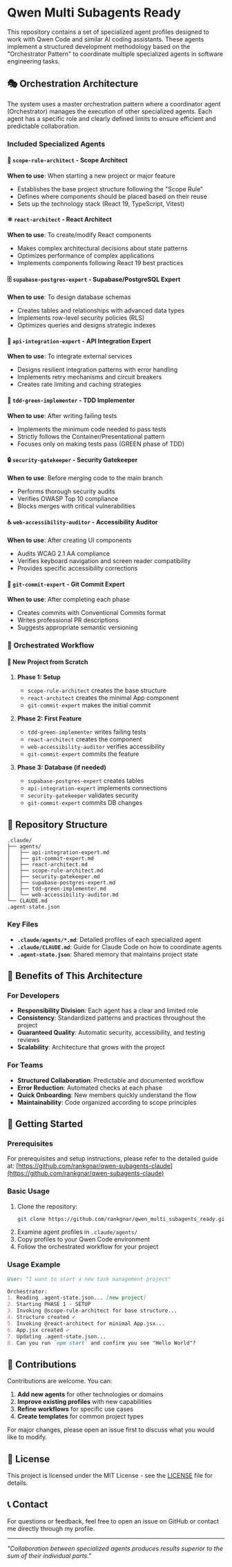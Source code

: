 # Qwen Multi Subagents Ready

This repository contains a set of specialized agent profiles designed to work with Qwen Code and similar AI coding assistants. These agents implement a structured development methodology based on the "Orchestrator Pattern" to coordinate multiple specialized agents in software engineering tasks.

## 🎭 Orchestration Architecture

The system uses a master orchestration pattern where a coordinator agent (Orchestrator) manages the execution of other specialized agents. Each agent has a specific role and clearly defined limits to ensure efficient and predictable collaboration.

### Included Specialized Agents

#### 🎯 `scope-rule-architect` - Scope Architect
**When to use**: When starting a new project or major feature
- Establishes the base project structure following the "Scope Rule"
- Defines where components should be placed based on their reuse
- Sets up the technology stack (React 19, TypeScript, Vitest)

#### ⚛️ `react-architect` - React Architect
**When to use**: To create/modify React components
- Makes complex architectural decisions about state patterns
- Optimizes performance of complex applications
- Implements components following React 19 best practices

#### 🗄️ `supabase-postgres-expert` - Supabase/PostgreSQL Expert
**When to use**: To design database schemas
- Creates tables and relationships with advanced data types
- Implements row-level security policies (RLS)
- Optimizes queries and designs strategic indexes

#### 🔌 `api-integration-expert` - API Integration Expert
**When to use**: To integrate external services
- Designs resilient integration patterns with error handling
- Implements retry mechanisms and circuit breakers
- Creates rate limiting and caching strategies

#### 🧪 `tdd-green-implementer` - TDD Implementer
**When to use**: After writing failing tests
- Implements the minimum code needed to pass tests
- Strictly follows the Container/Presentational pattern
- Focuses only on making tests pass (GREEN phase of TDD)

#### 🔒 `security-gatekeeper` - Security Gatekeeper
**When to use**: Before merging code to the main branch
- Performs thorough security audits
- Verifies OWASP Top 10 compliance
- Blocks merges with critical vulnerabilities

#### ♿ `web-accessibility-auditor` - Accessibility Auditor
**When to use**: After creating UI components
- Audits WCAG 2.1 AA compliance
- Verifies keyboard navigation and screen reader compatibility
- Provides specific accessibility corrections

#### 📝 `git-commit-expert` - Git Commit Expert
**When to use**: After completing each phase
- Creates commits with Conventional Commits format
- Writes professional PR descriptions
- Suggests appropriate semantic versioning

### 🔄 Orchestrated Workflow

#### 🚀 New Project from Scratch
1. **Phase 1: Setup**
   - `scope-rule-architect` creates the base structure
   - `react-architect` creates the minimal App component
   - `git-commit-expert` makes the initial commit

2. **Phase 2: First Feature**
   - `tdd-green-implementer` writes failing tests
   - `react-architect` creates the component
   - `web-accessibility-auditor` verifies accessibility
   - `git-commit-expert` commits the feature

3. **Phase 3: Database (if needed)**
   - `supabase-postgres-expert` creates tables
   - `api-integration-expert` implements connections
   - `security-gatekeeper` validates security
   - `git-commit-expert` commits DB changes

## 📁 Repository Structure

```
.claude/
├── agents/
│   ├── api-integration-expert.md
│   ├── git-commit-expert.md
│   ├── react-architect.md
│   ├── scope-rule-architect.md
│   ├── security-gatekeeper.md
│   ├── supabase-postgres-expert.md
│   ├── tdd-green-implementer.md
│   └── web-accessibility-auditor.md
└── CLAUDE.md
.agent-state.json
```

### Key Files

- **`.claude/agents/*.md`**: Detailed profiles of each specialized agent
- **`.claude/CLAUDE.md`**: Guide for Claude Code on how to coordinate agents
- **`.agent-state.json`**: Shared memory that maintains project state

## 🎯 Benefits of This Architecture

### For Developers
- **Responsibility Division**: Each agent has a clear and limited role
- **Consistency**: Standardized patterns and practices throughout the project
- **Guaranteed Quality**: Automatic security, accessibility, and testing reviews
- **Scalability**: Architecture that grows with the project

### For Teams
- **Structured Collaboration**: Predictable and documented workflow
- **Error Reduction**: Automated checks at each phase
- **Quick Onboarding**: New members quickly understand the flow
- **Maintainability**: Code organized according to scope principles

## 🚀 Getting Started

### Prerequisites

For prerequisites and setup instructions, please refer to the detailed guide at:
[https://github.com/rankgnar/qwen-subagents-claude](https://github.com/rankgnar/qwen-subagents-claude)

### Basic Usage
1. Clone the repository:
   ```bash
   git clone https://github.com/rankgnar/qwen_multi_subagents_ready.git
   ```
2. Examine agent profiles in `.claude/agents/`
3. Copy profiles to your Qwen Code environment
4. Follow the orchestrated workflow for your project

### Usage Example
```markdown
User: "I want to start a new task management project"

Orchestrator:
1. Reading .agent-state.json... [new project]
2. Starting PHASE 1 - SETUP
3. Invoking @scope-rule-architect for base structure...
4. Structure created ✓
5. Invoking @react-architect for minimal App.jsx...
6. App.jsx created ✓
7. Updating .agent-state.json...
8. Can you run `npm start` and confirm you see "Hello World"?
```

## 🤝 Contributions

Contributions are welcome. You can:

1. **Add new agents** for other technologies or domains
2. **Improve existing profiles** with new capabilities
3. **Refine workflows** for specific use cases
4. **Create templates** for common project types

For major changes, please open an issue first to discuss what you would like to modify.

## 📄 License

This project is licensed under the MIT License - see the [LICENSE](LICENSE) file for details.

## 📞 Contact

For questions or feedback, feel free to open an issue on GitHub or contact me directly through my profile.

---
*"Collaboration between specialized agents produces results superior to the sum of their individual parts."*